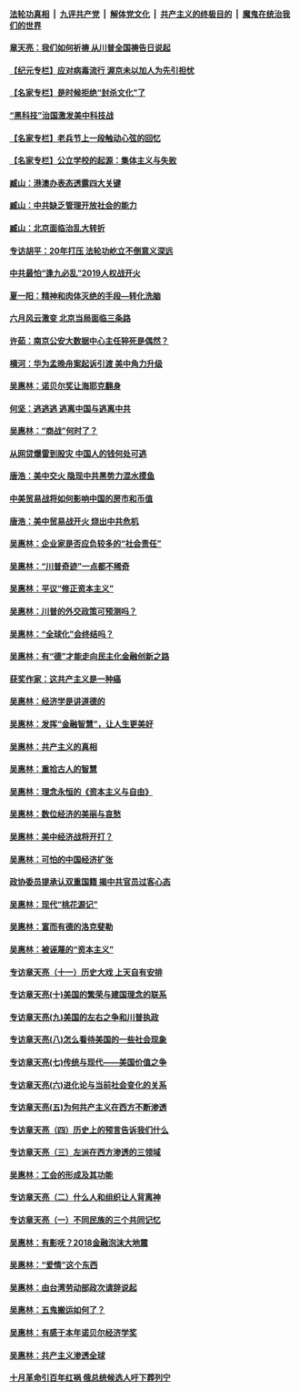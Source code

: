 

####  [法轮功真相](../../../../basic/blob/master/README.md?t=06280631) &nbsp;|&nbsp; [九评共产党](../../../../9ping.md/blob/master/README.md?t=06280631) &nbsp;|&nbsp; [解体党文化](../../../../jtdwh.md/blob/master/README.md?t=06280631)  &nbsp;|&nbsp; [共产主义的终极目的](../../../../gczydzjmd.md/blob/master/README.md?t=06280631) &nbsp;|&nbsp; [魔鬼在统治我们的世界](../../../../mgztzwmdsj.md/blob/master/README.md?t=06280631) 

#### [章天亮：我们如何祈祷 从川普全国祷告日说起](../pages/nsc423/n11944627.md?t=06280631) 

#### [【纪元专栏】应对病毒流行 渥京未以加人为先引担忧](../pages/nsc423/n11875714.md?t=06280631) 

#### [【名家专栏】是时候拒绝“封杀文化”了](../pages/nsc423/n11814093.md?t=06280631) 

#### [“黑科技”治国激发美中科技战](../pages/nsc423/n11638056.md?t=06280631) 

#### [【名家专栏】老兵节上一段触动心弦的回忆](../pages/nsc423/n11646016.md?t=06280631) 

#### [【名家专栏】公立学校的起源：集体主义与失败](../pages/nsc423/n11601833.md?t=06280631) 

#### [臧山：港澳办表态透露四大关键](../pages/nsc423/n11421628.md?t=06280631) 

#### [臧山：中共缺乏管理开放社会的能力](../pages/nsc423/n11407457.md?t=06280631) 

#### [臧山：北京面临治乱大转折](../pages/nsc423/n11406895.md?t=06280631) 

#### [专访胡平：20年打压 法轮功屹立不倒意义深远](../pages/nsc423/n11398800.md?t=06280631) 

#### [中共最怕“逢九必乱”2019人权战开火](../pages/nsc423/n11385248.md?t=06280631) 

#### [夏一阳：精神和肉体灭绝的手段—转化洗脑](../pages/nsc423/n11368250.md?t=06280631) 

#### [六月风云激变 北京当局面临三条路](../pages/nsc423/n11313668.md?t=06280631) 

#### [许茹：南京公安大数据中心主任猝死是偶然？](../pages/nsc423/n11064744.md?t=06280631) 

#### [横河：华为孟晚舟案起诉引渡 美中角力升级](../pages/nsc423/n11027230.md?t=06280631) 

#### [吴惠林：诺贝尔奖让海耶克翻身](../pages/nsc423/n10890049.md?t=06280631) 

#### [何坚：逃逃逃 逃离中国与逃离中共](../pages/nsc423/n10592891.md?t=06280631) 

#### [吴惠林：“商战”何时了？](../pages/nsc423/n10573558.md?t=06280631) 

#### [从网贷爆雷到股灾 中国人的钱何处可逃](../pages/nsc423/n10572800.md?t=06280631) 

#### [唐浩：美中交火 隐现中共黑势力混水摸鱼](../pages/nsc423/n10544040.md?t=06280631) 

#### [中美贸易战将如何影响中国的房市和币值](../pages/nsc423/n10543697.md?t=06280631) 

#### [唐浩：美中贸易战开火 烧出中共危机](../pages/nsc423/n10540126.md?t=06280631) 

#### [吴惠林：企业家是否应负较多的“社会责任”](../pages/nsc423/n10535022.md?t=06280631) 

#### [吴惠林：“川普奇迹”一点都不稀奇](../pages/nsc423/n10512808.md?t=06280631) 

#### [吴惠林：平议“修正资本主义”](../pages/nsc423/n10495724.md?t=06280631) 

#### [吴惠林：川普的外交政策可预测吗？](../pages/nsc423/n10462387.md?t=06280631) 

#### [吴惠林：“全球化”会终结吗？](../pages/nsc423/n10452838.md?t=06280631) 

#### [吴惠林：有“德”才能走向民主化金融创新之路](../pages/nsc423/n10432292.md?t=06280631) 

#### [获奖作家：这共产主义是一种癌](../pages/nsc423/n10431541.md?t=06280631) 

#### [吴惠林：经济学是讲道德的](../pages/nsc423/n10398014.md?t=06280631) 

#### [吴惠林：发挥“金融智慧”，让人生更美好](../pages/nsc423/n10375019.md?t=06280631) 

#### [吴惠林：共产主义的真相](../pages/nsc423/n10351394.md?t=06280631) 

#### [吴惠林：重拾古人的智慧](../pages/nsc423/n10337691.md?t=06280631) 

#### [吴惠林：理念永恒的《资本主义与自由》](../pages/nsc423/n10316274.md?t=06280631) 

#### [吴惠林：数位经济的美丽与哀愁](../pages/nsc423/n10292946.md?t=06280631) 

#### [吴惠林：美中经济战将开打？](../pages/nsc423/n10258825.md?t=06280631) 

#### [吴惠林：可怕的中国经济扩张](../pages/nsc423/n10219147.md?t=06280631) 

#### [政协委员提承认双重国籍 揭中共官员过客心态](../pages/nsc423/n10208809.md?t=06280631) 

#### [吴惠林：现代“桃花源记”](../pages/nsc423/n10185234.md?t=06280631) 

#### [吴惠林：富而有德的洛克斐勒](../pages/nsc423/n10142264.md?t=06280631) 

#### [吴惠林：被诬蔑的“资本主义”](../pages/nsc423/n10124816.md?t=06280631) 

#### [专访章天亮（十一）历史大戏 上天自有安排](../pages/nsc423/n10094905.md?t=06280631) 

#### [专访章天亮(十)美国的繁荣与建国理念的联系](../pages/nsc423/n10094899.md?t=06280631) 

#### [专访章天亮(九)美国的左右之争和川普执政](../pages/nsc423/n10094889.md?t=06280631) 

#### [专访章天亮(八)怎么看待美国的一些社会现象](../pages/nsc423/n10094857.md?t=06280631) 

#### [专访章天亮(七)传统与现代——美国价值之争](../pages/nsc423/n10093140.md?t=06280631) 

#### [专访章天亮(六)进化论与当前社会变化的关系](../pages/nsc423/n10092036.md?t=06280631) 

#### [专访章天亮(五)为何共产主义在西方不断渗透](../pages/nsc423/n10083620.md?t=06280631) 

#### [专访章天亮（四）历史上的预言告诉我们什么](../pages/nsc423/n10083606.md?t=06280631) 

#### [专访章天亮（三）左派在西方渗透的三领域](../pages/nsc423/n10081115.md?t=06280631) 

#### [吴惠林：工会的形成及其功能](../pages/nsc423/n10080633.md?t=06280631) 

#### [专访章天亮（二）什么人和组织让人背离神](../pages/nsc423/n10076637.md?t=06280631) 

#### [专访章天亮（一）不同民族的三个共同记忆](../pages/nsc423/n10074188.md?t=06280631) 

#### [吴惠林：有影呒？2018金融泡沫大地震](../pages/nsc423/n10040534.md?t=06280631) 

#### [吴惠林：“爱情”这个东西](../pages/nsc423/n10019423.md?t=06280631) 

#### [吴惠林：由台湾劳动部政次请辞说起](../pages/nsc423/n9979679.md?t=06280631) 

#### [吴惠林：五鬼搬运如何了？](../pages/nsc423/n9925338.md?t=06280631) 

#### [吴惠林：有感于本年诺贝尔经济学奖](../pages/nsc423/n9871883.md?t=06280631) 

#### [吴惠林：共产主义渗透全球](../pages/nsc423/n9812748.md?t=06280631) 

#### [十月革命引百年红祸 俄总统候选人吁下葬列宁](../pages/nsc423/n9810182.md?t=06280631) 

